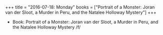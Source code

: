 +++
title = "2016-07-18: Monday"
books = ["Portrait of a Monster: Joran van der Sloot, a Murder in Peru, and the Natalee Holloway Mystery"]
+++


* Book: Portrait of a Monster: Joran van der Sloot, a Murder in Peru, and the Natalee Holloway Mystery /f/
